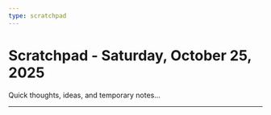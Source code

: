 ```yaml
---
type: scratchpad
---
```

# Scratchpad - Saturday, October 25, 2025

Quick thoughts, ideas, and temporary notes...

---

